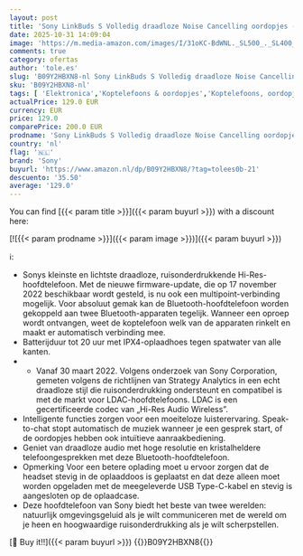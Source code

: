 ```yaml
---
layout: post
title: 'Sony LinkBuds S Volledig draadloze Noise Cancelling oordopjes - Ultralicht voor optimaal comfort met kristalheldere gesprekskwaliteit - Tot 20 uur batterijduur met oplaadcase - Ecru'
date: 2025-10-31 14:09:04
image: 'https://m.media-amazon.com/images/I/31oKC-BdWNL._SL500_._SL400_.jpg'
comments: true
category: ofertas
author: 'tole.es'
slug: 'B09Y2HBXN8-nl Sony LinkBuds S Volledig draadloze Noise Cancelling...'
sku: 'B09Y2HBXN8-nl'
tags: [ 'Elektronica','Koptelefoons & oordopjes','Koptelefoons, oordopjes & accessoires','Oordopjes','sony','🇳🇱', ]
actualPrice: 129.0 EUR
currency: EUR
price: 129.0
comparePrice: 200.0 EUR
prodname: 'Sony LinkBuds S Volledig draadloze Noise Cancelling oordopjes - Ultralicht voor optimaal comfort met kristalheldere gesprekskwaliteit - Tot 20 uur batterijduur met oplaadcase - Ecru'
country: 'nl'
flag: '🇳🇱'
brand: 'Sony'
buyurl: 'https://www.amazon.nl/dp/B09Y2HBXN8/?tag=tolees0b-21'
descuento: '35.50'
average: '129.0'
---
```


You can find [{{< param title >}}]({{< param buyurl >}}) with a discount here:

[![{{< param prodname >}}]({{< param image >}})]({{< param buyurl >}})

ℹ️:

- Sonys kleinste en lichtste draadloze, ruisonderdrukkende Hi-Res-hoofdtelefoon. Met de nieuwe firmware-update, die op 17 november 2022 beschikbaar wordt gesteld, is nu ook een multipoint-verbinding mogelijk. Voor absoluut gemak kan de Bluetooth-hoofdtelefoon worden gekoppeld aan twee Bluetooth-apparaten tegelijk. Wanneer een oproep wordt ontvangen, weet de koptelefoon welk van de apparaten rinkelt en maakt er automatisch verbinding mee.
- Batterijduur tot 20 uur met IPX4-oplaadhoes tegen spatwater van alle kanten.
- * Vanaf 30 maart 2022. Volgens onderzoek van Sony Corporation, gemeten volgens de richtlijnen van Strategy Analytics in een echt draadloze stijl die ruisonderdrukking ondersteunt en compatibel is met de markt voor LDAC-hoofdtelefoons. LDAC is een gecertificeerde codec van „Hi-Res Audio Wireless”.
- Intelligente functies zorgen voor een moeiteloze luisterervaring. Speak-to-chat stopt automatisch de muziek wanneer je een gesprek start, of de oordopjes hebben ook intuïtieve aanraakbediening.
- Geniet van draadloze audio met hoge resolutie en kristalheldere telefoongesprekken met deze Bluetooth-hoofdtelefoon.
- Opmerking Voor een betere oplading moet u ervoor zorgen dat de headset stevig in de oplaaddoos is geplaatst en dat deze alleen moet worden opgeladen met de meegeleverde USB Type-C-kabel en stevig is aangesloten op de oplaadcase.
- Deze hoofdtelefoon van Sony biedt het beste van twee werelden: natuurlijk omgevingsgeluid als je wilt communiceren met de wereld om je heen en hoogwaardige ruisonderdrukking als je wilt scherpstellen.

[🛒 Buy it!!]({{< param buyurl >}})
{{<world>}}B09Y2HBXN8{{</world>}}
